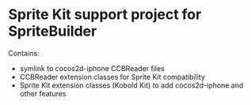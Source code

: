 Sprite Kit support project for SpriteBuilder
====

Contains:

- symlink to cocos2d-iphone CCBReader files
- CCBReader extension classes for Sprite Kit compatibility
- Sprite Kit extension classes (Kobold Kit) to add cocos2d-iphone and other features

